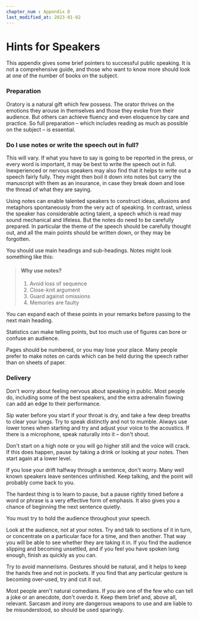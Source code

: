 ```yaml
---
chapter_num : Appendix D
last_modified_at: 2023-01-02
---
```


# Hints for Speakers

This appendix gives some brief pointers to successful public speaking. It is not a comprehensive guide, and those who want to know more should look at one of the number of books on the subject.

### Preparation

Oratory is a natural gift which few possess. The orator thrives on the emotions they arouse in themselves and those they evoke from their audience. But others can achieve fluency and even eloquence by care and practice. So full preparation – which includes reading as much as possible on the subject – is essential.

### Do I use notes or write the speech out in full?

This will vary. If what you have to say is going to be reported in the press, or every word is important, it may be best to write the speech out in full. Inexperienced or nervous speakers may also find that it helps to write out a speech fairly fully. They might then boil it down into notes but carry the manuscript with them as an insurance, in case they break down and lose the thread of what they are saying.

Using notes can enable talented speakers to construct ideas, allusions and metaphors spontaneously from the very act of speaking. In contrast, unless the speaker has considerable acting talent, a speech which is read may sound mechanical and lifeless. But the notes do need to be carefully prepared. In particular the theme of the speech should be carefully thought out, and all the main points should be written down, or they may be forgotten.

You should use main headings and sub-headings. Notes might look something like this:

> #### Why use notes?
> 1. Avoid loss of sequence
> 2. Close-knit argument
> 3. Guard against omissions
> 4. Memories are faulty

You can expand each of these points in your remarks before passing to the next main heading.

Statistics can make telling points, but too much use of figures can bore or confuse an audience.

Pages should be numbered, or you may lose your place. Many people prefer to make notes on cards which can be held during the speech rather than on sheets of paper.

### Delivery

Don't worry about feeling nervous about speaking in public. Most people do, including some of the best speakers, and the extra adrenalin flowing can add an edge to their performance.

Sip water before you start if your throat is dry, and take a few deep breaths to clear your lungs. Try to speak distinctly and not to mumble. Always use lower tones when starting and try and adjust your voice to the acoustics. If there is a microphone, speak naturally into it – don't shout.

Don't start on a high note or you will go higher still and the voice will crack. If this does happen, pause by taking a drink or looking at your notes. Then start again at a lower level.

If you lose your drift halfway through a sentence, don't worry. Many well known speakers leave sentences unfinished. Keep talking, and the point will probably come back to you.

The hardest thing is to learn to pause, but a pause rightly timed before a word or phrase is a very effective form of emphasis. It also gives you a chance of beginning the next sentence quietly.

You must try to hold the audience throughout your speech.

Look at the audience, not at your notes. Try and talk to sections of it in turn, or concentrate on a particular face for a time, and then another. That way you will be able to see whether they are taking it in. If you find the audience slipping and becoming unsettled, and if you feel you have spoken long enough, finish as quickly as you can.

Try to avoid mannerisms. Gestures should be natural, and it helps to keep the hands free and not in pockets. If you find that any particular gesture is becoming over-used, try and cut it out.

Most people aren't natural comedians. If you are one of the few who can tell a joke or an anecdote, don't overdo it. Keep them brief and, above all, relevant. Sarcasm and irony are dangerous weapons to use and are liable to be misunderstood, so should be used sparingly.
